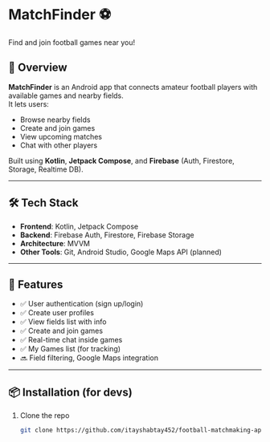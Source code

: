 # MatchFinder ⚽  
Find and join football games near you!

## 📱 Overview  
**MatchFinder** is an Android app that connects amateur football players with available games and nearby fields.  
It lets users:
- Browse nearby fields
- Create and join games
- View upcoming matches
- Chat with other players

Built using **Kotlin**, **Jetpack Compose**, and **Firebase** (Auth, Firestore, Storage, Realtime DB).

---

## 🛠️ Tech Stack  
- **Frontend**: Kotlin, Jetpack Compose  
- **Backend**: Firebase Auth, Firestore, Firebase Storage  
- **Architecture**: MVVM  
- **Other Tools**: Git, Android Studio, Google Maps API (planned)

---

## 🧪 Features
- ✅ User authentication (sign up/login)
- ✅ Create user profiles
- ✅ View fields list with info
- ✅ Create and join games
- ✅ Real-time chat inside games
- ✅ My Games list (for tracking)
- 🔜 Field filtering, Google Maps integration

---

## 📦 Installation (for devs)
1. Clone the repo  
   ```bash
   git clone https://github.com/itayshabtay452/football-matchmaking-app.git
